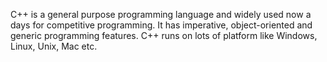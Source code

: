 C++ is a general purpose programming language and widely used now a days for competitive programming. It has imperative, object-oriented and generic programming features. C++ runs on lots of platform like Windows, Linux, Unix, Mac etc.
